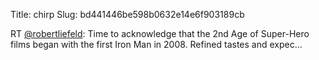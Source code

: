 Title: chirp
Slug: bd441446be598b0632e14e6f903189cb

RT <a href="http://twitter.com/robertliefeld">@robertliefeld</a>: Time to acknowledge that the 2nd Age of Super-Hero films began with the first Iron Man in 2008. Refined tastes and expec…
